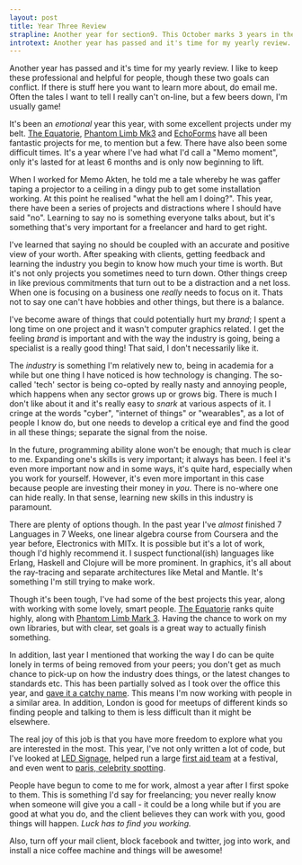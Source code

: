 ```yaml
---
layout: post
title: Year Three Review
strapline: Another year for section9. This October marks 3 years in the freelancing game. It's been an interesting and emotional year this one!
introtext: Another year has passed and it's time for my yearly review. I like to keep these professional and helpful for people, though these two goals can conflict. If there is stuff here you want to learn more about, do email me. Often the tales I want to tell I really can't on-line, but a few beers down, I'm usually game!
---
```


Another year has passed and it's time for my yearly review. I like to keep these professional and helpful for people, though these two goals can conflict. If there is stuff here you want to learn more about, do email me. Often the tales I want to tell I really can't on-line, but a few beers down, I'm usually game!

It's been an *emotional* year this year, with some excellent projects under my belt. [The Equatorie](https://www.section9.co.uk/posts/2014-05-28-Equatorie.html), [Phantom Limb Mk3](https://www.section9.co.uk/posts/2014-02-13-Phantom-Limb-Oculus.html) and [EchoForms](https://www.section9.co.uk/posts/2014-07-28-Kaleidoscope.html) have all been fantastic projects for me, to mention but a few. There have also been some difficult times. It's a year where I've had what I'd call a "Memo moment", only it's lasted for at least 6 months and is only now beginning to lift. 

When I worked for Memo Akten, he told me a tale whereby he was gaffer taping a projector to a ceiling in a dingy pub to get some installation working. At this point he realised "what the hell am I doing?". This year, there have been a series of projects and distractions where I should have said "no". Learning to say no is something everyone talks about, but it's something that's very important for a freelancer and hard to get right.

I've learned that saying no should be coupled with an accurate and positive view of your worth. After speaking with clients, getting feedback and learning the industry you begin to know how much your time is worth. But it's not only projects you sometimes need to turn down. Other things creep in like previous commitments that turn out to be a distraction and a net loss. When one is focusing on a business one *really* needs to focus on it. Thats not to say one can't have hobbies and other things, but there is a balance. 

I've become aware of things that could potentially hurt my *brand*; I spent a long time on one project and it wasn't computer graphics related. I get the feeling *brand* is important and with the way the industry is going, being a specialist is a really good thing! That said, I don't necessarily like it.

The *industry* is something I'm relatively new to, being in academia for a while but one thing I have noticed is how technology is changing. The so-called 'tech' sector is being co-opted by really nasty and annoying people, which happens when any sector grows up or grows big. There is much I don't like about it and it's really easy to *snark* at various aspects of it. I cringe at the words "cyber", "internet of things" or "wearables", as a lot of people I know do, but one needs to develop a critical eye and find the good in all these things; separate the signal from the noise.

In the future, programming ability alone won't be enough; that much is clear to me. Expanding one's skills is very important; it always has been. I feel it's even more important now and in some ways, it's quite hard, especially when you work for yourself. However, it's even more important in this case because people are investing their money in *you*. There is no-where one can hide really. In that sense, learning new skills in this industry is paramount.

There are plenty of options though. In the past year I've *almost* finished 7 Languages in 7 Weeks, one linear algebra course from Coursera and the year before, Electronics with MITx. It is possible but it's a lot of work, though I'd highly recommend it. I suspect functional(ish) languages like Erlang, Haskell and Clojure will be more prominent. In graphics, it's all about the ray-tracing and separate architectures like Metal and Mantle. It's something I'm still trying to make work.

Though it's been tough, I've had some of the best projects this year, along with working with some lovely, smart people. [The Equatorie](https://www.section9.co.uk/posts/2014-05-28-Equatorie.html) ranks quite highly, along with [Phantom Limb Mark 3](https://www.section9.co.uk/posts/2014-02-13-Phantom-Limb-Oculus.html). Having the chance to work on my own libraries, but with clear, set goals is a great way to actually finish something. 

In addition, last year I mentioned that working the way I do can be quite lonely in terms of being removed from your peers; you don't get as much chance to pick-up on how the industry does things, or the latest changes to standards etc. This has been partially solved as I took over the office this year, and [gave it a catchy name](http://www.ch4pterhouse.org). This means I'm now working with people in a similar area. In addition, London is good for meetups of different kinds so finding people and talking to them is less difficult than it might be elsewhere.

The real joy of this job is that you have more freedom to explore what you are interested in the most. This year, I've not only written a lot of code, but I've looked at [LED Signage](https://www.section9.co.uk/posts/2014-09-06-900-Pixel-Screen.html), helped run a large [first aid team](https://www.section9.co.uk/posts/2014-09-06-Nook-Patient-Report-Forms.html) at a festival, and even went to [paris, celebrity spotting](https://www.section9.co.uk/posts/2014-09-26-Echo-Forms-Live-Gig.html). 

People have begun to come to me for work, almost a year after I first spoke to them. This is something I'd say for freelancing; you never really know when someone will give you a call - it could be a long while but if you are good at what you do, and the client believes they can work with you, good things will happen. *Luck has to find you working.*

Also, turn off your mail client, block facebook and twitter, jog into work, and install a nice coffee machine and things will be awesome!


